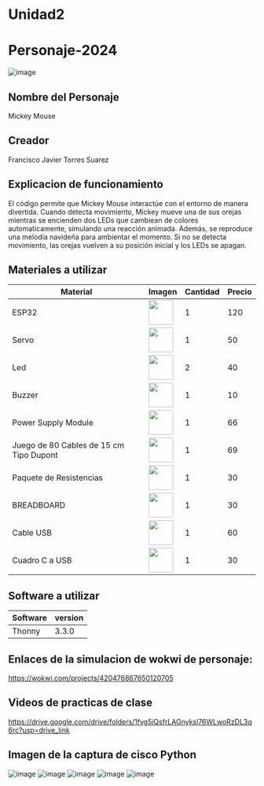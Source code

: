 # Unidad2
# Personaje-2024
![image](https://github.com/user-attachments/assets/e29b5e0f-570b-4209-835e-caab9e2f7b16)

## Nombre del Personaje
Mickey Mouse
## Creador
Francisco Javier Torres Suarez


## Explicacion de funcionamiento

El código permite que Mickey Mouse interactúe con el entorno de manera divertida. Cuando detecta movimiento, Mickey mueve una de sus orejas mientras se encienden dos LEDs que cambiean de colores automaticamente, simulando una reacción animada. Además, se reproduce una melodía navideña para ambientar el momento. Si no se detecta movimiento, las orejas vuelven a su posición inicial y los LEDs se apagan. 

## Materiales a utilizar
|Material|Imagen|Cantidad|Precio|
|--|--|--|--|
|ESP32|<img src="https://github.com/user-attachments/assets/2fb063fd-c57e-492e-98c4-027652228051" width="50" />|1|120|
|Servo|<img src="https://github.com/user-attachments/assets/d67ff593-fb93-4d22-81e1-a65a9ee8abc4" width="50" />|1|50|
|Led|<img src="https://github.com/user-attachments/assets/cb4cb7c3-463b-4c8d-8a79-3035dc46dd4f" width="50" />|2|40|
|Buzzer|<img src="https://github.com/user-attachments/assets/cc56f6cf-d453-4dc7-9f74-329fd744fc03" width="50" />|1|10|
|Power Supply Module|<img src="https://github.com/user-attachments/assets/a0a13d1d-e4f1-4518-8c76-5d3ed4932057" width="50" />|1|66|
|Juego de 80 Cables de 15 cm Tipo Dupont|<img src="https://github.com/user-attachments/assets/de187140-6eb8-4f06-983d-cf22cac992fb" width="50" />|1|69|
|Paquete de Resistencias|<img src="https://github.com/user-attachments/assets/e3318bc2-5ebb-4ab6-98f8-c3bdb125deb9" width="50" />|1|30|
|BREADBOARD|<img src="https://github.com/user-attachments/assets/028a8805-493c-4e43-9a13-6ab5a55b9801" width="50" />|1|30|
|Cable USB|<img src="https://github.com/user-attachments/assets/33bfae0a-3da9-47f7-902c-bb3717845738" width="50" />|1|60|
|Cuadro C a USB|<img src="https://github.com/user-attachments/assets/7937002f-f8b3-4b3e-aa37-166a06b787b4" width="50" />|1|30|

## Software a utilizar
|Software|version|
|--|--|
|Thonny|	3.3.0|


## Enlaces de la simulacion de wokwi de personaje:
https://wokwi.com/projects/420476867650120705

## Videos de practicas de clase
https://drive.google.com/drive/folders/1fvg5iQsfrLAGnyksl76WLwoRzDL3q6rc?usp=drive_link



## Imagen de la captura de cisco Python


![image](https://github.com/user-attachments/assets/f98d62de-7c0d-4bfa-a74b-4395530532d2)
![image](https://github.com/user-attachments/assets/5437f9da-dfc9-4e78-b458-1b15e5e41010)
![image](https://github.com/user-attachments/assets/fc60238a-0794-4c7a-aeb2-d73296356b8e)
![image](https://github.com/user-attachments/assets/732fb939-0303-41f4-ab8a-dbd4b709205e)
![image](https://github.com/user-attachments/assets/4f1d2dae-f3d7-43ca-a581-a7f5bfbf0f96)

